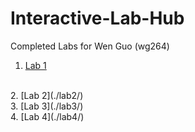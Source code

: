 # Interactive-Lab-Hub

Completed Labs for Wen Guo (wg264)

1. [Lab 1](./lab1/)
<br>
2. [Lab 2](./lab2/)
<br>
3. [Lab 3](./lab3/)
<br>
4. [Lab 4](./lab4/)